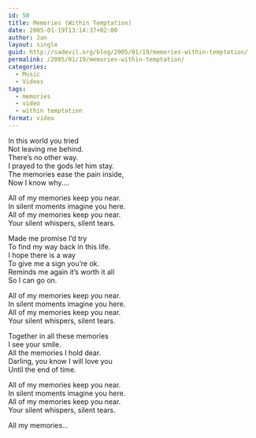 ```yaml
---
id: 50
title: Memories (Within Temptation)
date: 2005-01-19T13:14:37+02:00
author: Jan
layout: single
guid: http://sadevil.org/blog/2005/01/19/memories-within-temptation/
permalink: /2005/01/19/memories-within-temptation/
categories:
  - Music
  - Videos
tags:
  - memories
  - video
  - within temptation
format: video
---
```

<center>
</center>

<!--more-->

In this world you tried  
Not leaving me behind.  
There&#8217;s no other way.  
I prayed to the gods let him stay.  
The memories ease the pain inside,  
Now I know why&#8230;.

All of my memories keep you near.  
In silent moments imagine you here.  
All of my memories keep you near.  
Your silent whispers, silent tears.

Made me promise I&#8217;d try  
To find my way back in this life.  
I hope there is a way  
To give me a sign you&#8217;re ok.  
Reminds me again it&#8217;s worth it all  
So I can go on.

All of my memories keep you near.  
In silent moments imagine you here.  
All of my memories keep you near.  
Your silent whispers, silent tears.

Together in all these memories  
I see your smile.  
All the memories I hold dear.  
Darling, you know I will love you  
Until the end of time.

All of my memories keep you near.  
In silent moments imagine you here.  
All of my memories keep you near.  
Your silent whispers, silent tears.

All my memories&#8230;